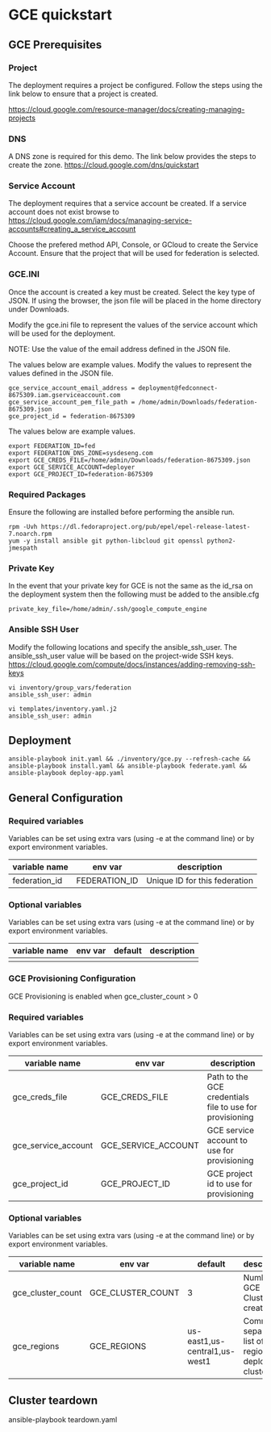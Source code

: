 # GCE quickstart

## GCE Prerequisites

### Project
The deployment requires a project be configured. Follow the steps using the link below to ensure that a project
is created.

https://cloud.google.com/resource-manager/docs/creating-managing-projects

### DNS
A DNS zone is required for this demo. The link below provides the steps to create the zone.
https://cloud.google.com/dns/quickstart

### Service Account

The deployment requires that a service account be created. If a service account does not exist browse to
https://cloud.google.com/iam/docs/managing-service-accounts#creating_a_service_account

Choose the prefered method API, Console, or GCloud to create the Service Account. Ensure that the project that
will be used for federation is selected.

### GCE.INI

Once the account is created a key must be created. Select the key type of JSON. If using the browser, the
json file will be placed in the home directory under Downloads.

Modify the gce.ini file to represent the values of the service account which will be used for the deployment.

NOTE: Use the value of the email address defined in the JSON file. 

The values below are example values. Modify the values to represent the values defined in the JSON file. 
```
gce_service_account_email_address = deployment@fedconnect-8675309.iam.gserviceaccount.com
gce_service_account_pem_file_path = /home/admin/Downloads/federation-8675309.json
gce_project_id = federation-8675309
```

The values below are example values.
```
export FEDERATION_ID=fed
export FEDERATION_DNS_ZONE=sysdeseng.com
export GCE_CREDS_FILE=/home/admin/Downloads/federation-8675309.json
export GCE_SERVICE_ACCOUNT=deployer
export GCE_PROJECT_ID=federation-8675309
```

### Required Packages
Ensure the following are installed before performing the ansible run.

```
rpm -Uvh https://dl.fedoraproject.org/pub/epel/epel-release-latest-7.noarch.rpm
yum -y install ansible git python-libcloud git openssl python2-jmespath

```

### Private Key
In the event that your private key for GCE is not the same as the id_rsa on the deployment system then the following must be added to the ansible.cfg

```
private_key_file=/home/admin/.ssh/google_compute_engine
```
### Ansible SSH User
Modify the following locations and specify the ansible_ssh_user. The ansible_ssh_user value will be based on the project-wide SSH keys. 
https://cloud.google.com/compute/docs/instances/adding-removing-ssh-keys

```
vi inventory/group_vars/federation
ansible_ssh_user: admin
```

```
vi templates/inventory.yaml.j2
ansible_ssh_user: admin
```
## Deployment
```
ansible-playbook init.yaml && ./inventory/gce.py --refresh-cache && ansible-playbook install.yaml && ansible-playbook federate.yaml && ansible-playbook deploy-app.yaml 
```

## General Configuration

### Required variables
Variables can be set using extra vars (using -e at the command line) or by export environment variables.

| variable name | env var | description |
|---------------|---------|-------------|
| federation_id | FEDERATION_ID | Unique ID for this federation |

### Optional variables
Variables can be set using extra vars (using -e at the command line) or by export environment variables.

| variable name | env var | default | description |
|---------------|---------|---------|-------------|
|               |         |         |             |

### GCE Provisioning Configuration

GCE Provisioning is enabled when gce_cluster_count > 0

### Required variables

Variables can be set using extra vars (using -e at the command line) or by export environment variables.

| variable name | env var | description |
|---------------|---------|-------------|
| gce_creds_file | GCE_CREDS_FILE | Path to the GCE credentials file to use for provisioning |
| gce_service_account | GCE_SERVICE_ACCOUNT | GCE service account to use for provisioning |
| gce_project_id | GCE_PROJECT_ID | GCE project id to use for provisioning |

### Optional variables

Variables can be set using extra vars (using -e at the command line) or by export environment variables.

| variable name | env var | default | description |
|---------------|---------|---------|-------------|
| gce_cluster_count | GCE_CLUSTER_COUNT | 3 | Number of GCE Clusters to create |
| gce_regions | GCE_REGIONS | us-east1,us-central1,us-west1 | Comma separated list of regions to deploy clusters to |

## Cluster teardown

ansible-playbook teardown.yaml
